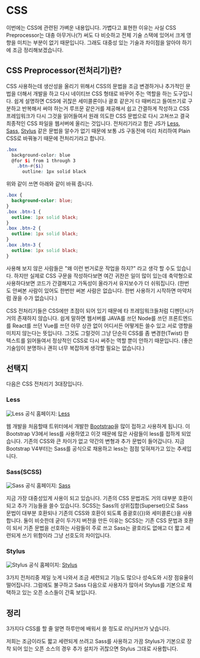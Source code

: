 # CSS

이번에는 CSS에 관련된 가벼운 내용입니다. 가볍다고 표현한 이유는 사실 CSS Preprocessor는 대충 아무거나(?) 써도 다 비슷하고 전체 기술 스택에 있어서 크게 영향을 미치는 부분이 없기 때문입니다. 그래도 대중성 있는 기술과 차이점을 알아야 하기에 조금 정리해보겠습니다.

## CSS Preprocessor(전처리기)란?

CSS 사용하는데 생산성을 올리기 위해서 CSS의 문법을 조금 변경하거나 추가적인 문법을 더해서 개발을 하고 다시 네이티브 CSS 형태로 바꾸어 주는 역할을 하는 도구입니다. 쉽게 설명하면 CSS에 귀찮은 세미콜론이나 괄호 같은거 다 때버리고 들여쓰기로 구분하고 반복해서 써야 하는거 루프문 같은거를 제공해서 쉽고 간결하게 작성하고 CSS 프레임워크가 다시 그것을 읽어들여서 원래 의도한 CSS 문법으로 다시 고쳐쓰고 결국 최종적인 CSS 파일을 웹서버에 올리는 것입니다. 전처리기라고 함은 JS가 [Less](http://lesscss.org/), [Sass](https://sass-lang.com/), [Stylus](https://stylus-lang.com/) 같은 문법을 알수가 없기 때문에 보통 JS 구동전에 미리 처리하여 Plain CSS로 바꿔놓기 때문에 전처리기라고 합니다.

```scss
.box
  background-color: blue
  @for $i from 1 through 3
    .btn-#{$i}
      outline: 1px solid black
```

위와 같이 쓰면 아래와 같이 바꿔 줍니다.

```css
.box {
  background-color: blue;
}
.box .btn-1 {
  outline: 1px solid black;
}
.box .btn-2 {
  outline: 1px solid black;
}
.box .btn-3 {
  outline: 1px solid black;
}
```

사용해 보지 않은 사람들은 "왜 이런 번거로운 작업을 하지?" 라고 생각 할 수도 있습니다. 하지만 실제로 CSS 구문을 작성하다보면 여간 귀찬은 일이 많이 있는데 축약형으로 사용하다보면 코드가 간결해지고 가독성이 올라가서 유지보수가 더 쉬워집니다. (한번도 안써본 사람이 있어도 한번만 써본 사람은 없습니다. 한번 사용하기 시작하면 마약처럼 끊을 수가 없습니다.)

CSS 전처리기들은 CSS에만 초점이 되어 있기 때문에 타 프레임워크들처럼 디펜던시가 거의 존재하지 않습니다. 쉽게 말하면 웹서버를 JAVA를 쓰던 Node를 쓰던 프론트엔드를 React를 쓰던 Vue를 쓰던 아무 상관 없이 어디서든 어떻게든 쓸수 있고 서로 영향을 미치지 않는다는 뜻입니다. 그것도 그럴것이 그냥 단순히 CSS를 좀 변경한(Twist) 한 텍스트를 읽어들여서 정상적인 CSS로 다시 써주는 역할 뿐이 안하기 때문입니다. (좋은 기술임이 분명하나 괜히 너무 복잡하게 생각할 필요는 없습니다.)


## 선택지

다음은 CSS 전처리기 3대장입니다.

### Less

![Less](/img/wedev/less.jpg)
<span class="ref-left">공식 홈페이지: [Less](http://lesscss.org/)</span>

웹 개발을 처음할때 트위터에서 개발한 [Bootstrap](https://getbootstrap.com/)을 많이 접하고 사용하게 됩니다. 이 Bootstrap V3에서 less를 사용하였고 이것 때문에 많은 사람들이 less를 접하게 되었습니다. 기존의 CSS와 큰 차이가 없고 약간의 변형과 추가 문법이 들어갑니다. 지금 Bootstrap V4부터는 Sass를 공식으로 채용하고 less는 점점 잊혀져가고 있는 추세입니다.

### Sass(SCSS)

![Sass](/img/wedev/sass.png)
<span class="ref-left">공식 홈페이지: [Sass](https://sass-lang.com/)</span>

지금 가장 대중성있게 사용이 되고 있습니다. 기존의 CSS 문법과도 거의 대부분 호환이 되고 추가 기능들을 쓸수 있습니다. SCSS는 Sass의 상위집합(Superset)으로 Sass 문법이 대부분 호환되나 기존의 CSS와 호환이 되도록 중괄호({})와 세미콜론(;)을 사용합니다. 둘이 비슷한데 굳이 두가지 버전을 만든 이유는 SCSS는 기존 CSS 문법과 호환이 되서 기존 문법을 선호하는 사람들이 주로 쓰고 Sass는 괄호라도 없애고 더 짧고 세련되게 쓰기 위함이라 그냥 선호도의 차이입니다.

### Stylus

![Stylus](/img/wedev/stylus.png)
<span class="ref-left">공식 홈페이지: [Stylus](https://stylus-lang.com/)</span>

3가지 전처리중 제일 늣게 나와서 조금 세련되고 기능도 많으나 성숙도와 시장 점유율이 떨어집니다. 그럼에도 불구하고 Sass 다음으로 사용자가 많아서 Stylus를 기본으로 채택하고 있는 오픈 소스들이 간혹 보입니다.

## 정리

3가지다 CSS를 할 줄 알면 하루만에 배워서 쓸 정도로 러닝커브가 낮습니다.

저희는 조금이라도 짧고 세련되게 쓰려고 Sass를 사용하고 가끔 Stylus가 기본으로 장착 되어 있는 오픈 소스의 경우 추가 설치가 귀찮으면 Stylus 그대로 사용합니다.
